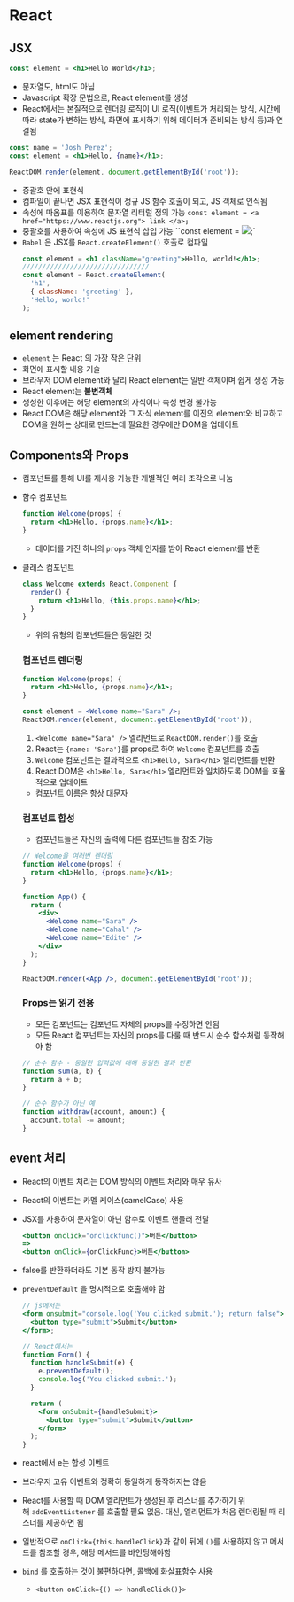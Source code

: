 # React

## JSX

```jsx
const element = <h1>Hello World</h1>;
```

- 문자열도, html도 아님
- Javascript 확장 문법으로, React element를 생성
- React에서는 본질적으로 렌더링 로직이 UI 로직(이벤트가 처리되는 방식, 시간에 따라 state가 변하는 방식, 화면에 표시하기 위해 데이터가 준비되는 방식 등)과 연결됨

```jsx
const name = 'Josh Perez';
const element = <h1>Hello, {name}</h1>;

ReactDOM.render(element, document.getElementById('root'));
```

- 중괄호 안에 표현식
- 컴파일이 끝나면 JSX 표현식이 정규 JS 함수 호출이 되고, JS 객체로 인식됨
- 속성에 따옴표를 이용하여 문자열 리터럴 정의 가능
  `const element = <a href="https://www.reactjs.org"> link </a>;`
- 중괄호를 사용하여 속성에 JS 표현식 삽입 가능
  ``const element = <img src={user.avatarUrl}></img>;`
- `Babel` 은 JSX를 `React.createElement()` 호출로 컴파일
  ```jsx
  const element = <h1 className="greeting">Hello, world!</h1>;
  ////////////////////////////////
  const element = React.createElement(
    'h1',
    { className: 'greeting' },
    'Hello, world!'
  );
  ```

## element rendering

- `element` 는 React 의 가장 작은 단위
- 화면에 표시할 내용 기술
- 브라우저 DOM element와 달리 React element는 일반 객체이며 쉽게 생성 가능
- React element는 **불변객체**
- 생성한 이후에는 해당 element의 자식이나 속성 변경 불가능
- React DOM은 해당 element와 그 자식 element를 이전의 element와 비교하고 DOM을 원하는 상태로 만드는데 필요한 경우에만 DOM을 업데이트

## Components와 Props

- 컴포넌트를 통해 UI를 재사용 가능한 개별적인 여러 조각으로 나눔
- 함수 컴포넌트
  ```jsx
  function Welcome(props) {
    return <h1>Hello, {props.name}</h1>;
  }
  ```
  - 데이터를 가진 하나의 `props` 객체 인자를 받아 React element를 반환
- 클래스 컴포넌트

  ```jsx
  class Welcome extends React.Component {
    render() {
      return <h1>Hello, {this.props.name}</h1>;
    }
  }
  ```

  - 위의 유형의 컴포넌트들은 동일한 것

  ### 컴포넌트 렌더링

  ```jsx
  function Welcome(props) {
    return <h1>Hello, {props.name}</h1>;
  }

  const element = <Welcome name="Sara" />;
  ReactDOM.render(element, document.getElementById('root'));
  ```

  1. `<Welcome name="Sara" />` 엘리먼트로 `ReactDOM.render()`를 호출
  2. React는 `{name: 'Sara'}`를 props로 하여 `Welcome` 컴포넌트를 호출
  3. `Welcome` 컴포넌트는 결과적으로 `<h1>Hello, Sara</h1>` 엘리먼트를 반환
  4. React DOM은 `<h1>Hello, Sara</h1>` 엘리먼트와 일치하도록 DOM을 효율적으로 업데이트

  - 컴포넌트 이름은 항상 대문자

  ### 컴포넌트 합성

  - 컴포넌트들은 자신의 출력에 다른 컴포넌트들 참조 가능

  ```jsx
  // Welcome을 여러번 렌더링
  function Welcome(props) {
    return <h1>Hello, {props.name}</h1>;
  }

  function App() {
    return (
      <div>
        <Welcome name="Sara" />
        <Welcome name="Cahal" />
        <Welcome name="Edite" />
      </div>
    );
  }

  ReactDOM.render(<App />, document.getElementById('root'));
  ```

  ### Props는 읽기 전용

  - 모든 컴포넌트는 컴포넌트 자체의 props를 수정하면 안됨
  - 모든 React 컴포넌트는 자신의 props를 다룰 때 반드시 순수 함수처럼 동작해야 함

  ```jsx
  // 순수 함수 - 동일한 입력값에 대해 동일한 결과 반환
  function sum(a, b) {
    return a + b;
  }
  ```

  ```jsx
  // 순수 함수가 아닌 예
  function withdraw(account, amount) {
    account.total -= amount;
  }
  ```

## event 처리

- React의 이벤트 처리는 DOM 방식의 이벤트 처리와 매우 유사
- React의 이벤트는 카멜 케이스(camelCase) 사용
- JSX를 사용하여 문자열이 아닌 함수로 이벤트 핸들러 전달

  ```jsx
  <button onclick="onclickfunc()">버튼</button>
  =>
  <button onClick={onClickFunc}>버튼</button>
  ```

- false를 반환하더라도 기본 동작 방지 불가능
- `preventDefault` 을 명시적으로 호출해야 함

  ```jsx
  // js에서는
  <form onsubmit="console.log('You clicked submit.'); return false">
    <button type="submit">Submit</button>
  </form>;

  // React에서는
  function Form() {
    function handleSubmit(e) {
      e.preventDefault();
      console.log('You clicked submit.');
    }

    return (
      <form onSubmit={handleSubmit}>
        <button type="submit">Submit</button>
      </form>
    );
  }
  ```

- react에서 e는 합성 이벤트
- 브라우저 고유 이벤트와 정확히 동일하게 동작하지는 않음
- React를 사용할 때 DOM 엘리먼트가 생성된 후 리스너를 추가하기 위해 `addEventListener`
  를 호출할 필요 없음. 대신, 엘리먼트가 처음 렌더링될 때 리스너를 제공하면 됨
- 일반적으로 `onClick={this.handleClick}`과 같이 뒤에 `()`를 사용하지 않고 메서드를 참조할 경우, 해당 메서드를 바인딩해야함
- `bind` 를 호출하는 것이 불편하다면, 콜백에 화살표함수 사용
  - `<button onClick={() => handleClick()}>`
